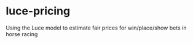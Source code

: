 # luce-pricing
Using the Luce model to estimate fair prices for win/place/show bets in horse racing
